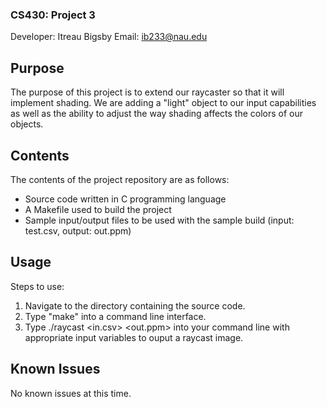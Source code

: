 ### CS430: Project 3 ###

Developer: Itreau Bigsby 
Email: ib233@nau.edu

## Purpose ##

The purpose of this project is to extend our raycaster so that it will implement shading. We are adding a "light" object to our input 
capabilities as well as the ability to adjust the way shading affects the colors of our objects.

## Contents ##

The contents of the project repository are as follows:
- Source code written in C programming language
- A Makefile used to build the project
- Sample input/output files to be used with the sample build (input: test.csv, output: out.ppm)

## Usage ##

Steps to use: 

1. Navigate to the directory containing the source code.
2. Type "make" into a command line interface.
3. Type ./raycast <height> <width> <in.csv> <out.ppm> into your command line with appropriate input variables to ouput a raycast image.

## Known Issues ##

No known issues at this time.
